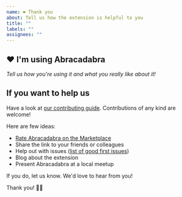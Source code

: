 ```yaml
---
name: ❤️ Thank you
about: Tell us how the extension is helpful to you
title: ""
labels: ""
assignees: ""
---
```


## ❤️ I'm using Abracadabra

_Tell us how you're using it and what you really like about it!_

## If you want to help us

Have a look at [our contributing guide][contributing]. Contributions of any kind are welcome!

Here are few ideas:

- [Rate Abracadabra on the Marketplace][rate-abracadabra]
- Share the link to your friends or colleagues
- Help out with issues ([list of good first issues][good-first-issues])
- Blog about the extension
- Present Abracadabra at a local meetup

If you do, let us know. We'd love to hear from you!

Thank you! 💐✨

[contributing]: https://github.com/nicoespeon/abracadabra/blob/master/CONTRIBUTING.md
[rate-abracadabra]: https://marketplace.visualstudio.com/items?itemName=nicoespeon.abracadabra&ssr=false#review-details
[good-first-issues]: https://github.com/nicoespeon/abracadabra/issues?q=is%3Aissue+is%3Aopen+label%3A%22%3Awave%3A+Good+first+issue%22

